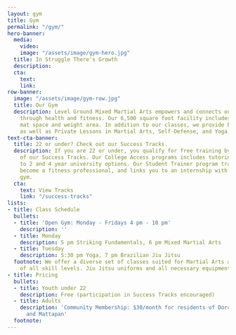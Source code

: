 ```yaml
---
layout: gym
title: Gym
permalink: "/gym/"
hero-banner:
  media:
    video: 
    image: "/assets/image/gym-hero.jpg"
  title: In Struggle There's Growth
  description: 
  cta:
    text: 
    link: 
row-banner:
  image: "/assets/image/gym-row.jpg"
  title: Our Gym
  description: Level Ground Mixed Martial Arts empowers and connects our community
    through health and fitness. Our 6,500 square foot facility includes a dedicated
    mat space and weight area. In addition to our classes, we provide Personal Training
    as well as Private Lessons in Martial Arts, Self-Defense, and Yoga.
text-cta-banner:
  title: 22 or under? Check out our Success Tracks.
  description: If you are 22 or under, you qualify for free training by joining one
    of our Success Tracks. Our College Access programs includes tutoring and connection
    to 2 and 4 year university options. Our Student Trainer program trains you to
    become a fitness professional, and links you to an internship with a Boston-based
    gym.
  cta:
    text: View Tracks
    link: "/success-tracks"
lists:
- title: Class Schedule
  bullets:
  - title: 'Open Gym: Monday - Fridays 4 pm - 10 pm'
    description: ''
  - title: Monday
    description: 5 pm Striking Fundamentals, 6 pm Mixed Martial Arts
  - title: Tuesday
    description: 5:30 pm Yoga, 7 pm Brazilian Jiu Jitsu
  footnote: We offer a diverse set of classes suited for Martial Arts and Yoga practitioners
    of all skill levels. Jiu Jitsu uniforms and all necessary equipment is provided.
- title: Pricing
  bullets:
  - title: Youth under 22
    description: Free (participation in Success Tracks encouraged)
  - title: Adults
    description: 'Community Membership: $30/month for residents of Dorchester, Roxbury,
      and Mattapan'
  footnote: 
---
```

